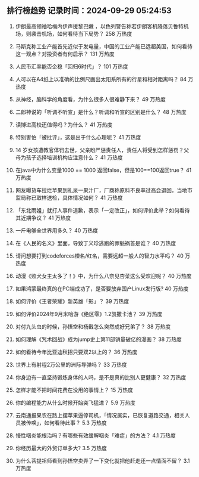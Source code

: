 
## 排行榜趋势 记录时间：2024-09-29 05:24:53
  
  1. 伊朗最高领袖哈梅内伊声援黎巴嫩 ，以色列警告称若伊朗客机降落贝鲁特机场，则袭击机场，如何看待当下局势？ 258 万热度
    
  2. 马斯克称工业产能首先近似于发电量，中国的工业产能已远超美国，如何看待这一观点？对投资者有何启示？ 131 万热度
    
  3. 人民币汇率能否企稳「回归6时代」？ 101 万热度
    
  4. 人可以在A4纸上以准确的比例尺画出太阳系所有的行星和相对距离吗？ 84 万热度
    
  5. 从神经，脑科学的角度看，为什么很多人很难静下来？ 49 万热度
    
  6. 二郎神说的「听调不听宣」是什么？听调和听宣的区别是什么？ 48 万热度
    
  7. 读博进高校还值得吗？为什么？ 41 万热度
    
  8. 特别害怕「被批评」，这是出于什么心理呢？ 41 万热度
    
  9. 14 岁女孩遭教官体罚去世，父亲盼严惩责任人，责任人将受到怎样惩罚？父母为孩子选择培训机构应注意什么？ 41 万热度
    
  10. 在java中为什么变量1000 == 1000 返回false，但是100==100返回true？ 41 万热度
    
  11. 网友曝货车拉烂苹果到礼泉一果汁厂，厂商称原料不良率过高会退回，当地市监局称已取样送检，具体情况如何？ 41 万热度
    
  12. 「东北雨姐」就打人事件道歉，表示「一定改正」，如何评价此举？如何看待其近期争议？ 41 万热度
    
  13. 一斤电够全世界用多久？ 40 万热度
    
  14. 在《人民的名义》里面，导致丁义珍逃跑的罪魁祸首是谁？ 40 万热度
    
  15. 请问想要打到codeforces橙名/红名，需要远超一般人的智力水平吗？ 40 万热度
    
  16. 动漫《败犬女主太多了！》中，为什么八奈见杏菜这么受欢迎呢？ 40 万热度
    
  17. 如果鸿蒙最终真的在PC端成功了，是否要放弃国产Linux发行版? 40 万热度
    
  18. 如何评价《王者荣耀》新英雄「影」？ 39 万热度
    
  19. 如何评价2024年9月米哈游《绝区零》1.2凯撒卡池？ 39 万热度
    
  20. 对付九头虫的时候，孙悟空和杨戬怎么突然成好兄弟了？ 38 万热度
    
  21. 如何理解《咒术回战》成为jump史上第11部销量破亿的漫画？ 38 万热度
    
  22. 如何看待今年比亚迪秋招只要双2以上的？ 36 万热度
    
  23. 世界上有射程2万公里的洲际导弹吗？ 33 万热度
    
  24. 你身边有一直坚持锻炼身体的人吗，是不是真的比别人更健康？ 32 万热度
    
  25. 怎样才能不把时间花费在没用的事情上？ 15 万热度
    
  26. 你的编程能力从什么时候开始突飞猛进？ 5.9 万热度
    
  27. 云南通报果农在路上摆苹果逼停司机，「情况属实，已恢复道路交通，相关人员被传唤」，如何看待此事？ 5.3 万热度
    
  28. 慢性咽炎能根治吗？有哪些有效缓解咽炎「难症」的方法？ 4.1 万热度
    
  29. 你经历最大的外贸订单多大? 3.5 万热度
    
  30. 为什么菩提祖师看到孙悟空卖弄了一下变化就把他赶走还一点情面不留？ 3.1 万热度
    